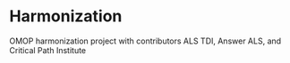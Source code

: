 # Harmonization
OMOP harmonization project with contributors ALS TDI, Answer ALS, and Critical Path Institute
